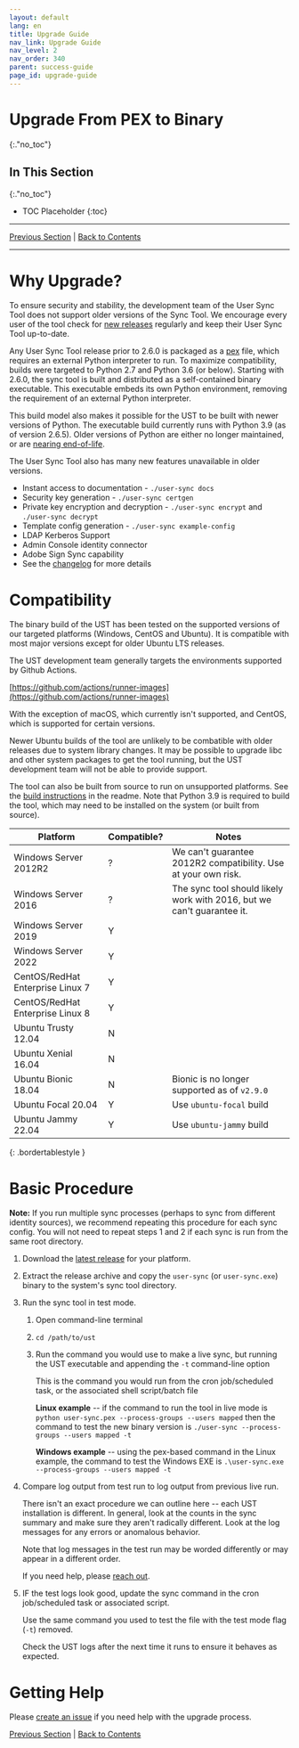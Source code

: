 ```yaml
---
layout: default
lang: en
title: Upgrade Guide
nav_link: Upgrade Guide
nav_level: 2
nav_order: 340
parent: success-guide
page_id: upgrade-guide
---
```


# Upgrade From PEX to Binary
{:."no_toc"}

## In This Section
{:."no_toc"}

* TOC Placeholder
{:toc}

---

[Previous Section](scheduling.md) \| [Back to Contents](index.md)

---

# Why Upgrade?

To ensure security and stability, the development team of the User Sync Tool
does not support older versions of the Sync Tool. We encourage every user of the
tool check for [new
releases](https://github.com/adobe-apiplatform/user-sync.py/releases/latest)
regularly and keep their User Sync Tool up-to-date.

Any User Sync Tool release prior to 2.6.0 is packaged as a
[pex](https://github.com/pantsbuild/pex) file, which requires an external Python
interpreter to run. To maximize compatibility, builds were targeted to Python
2.7 and Python 3.6 (or below). Starting with 2.6.0, the sync tool is built and
distributed as a self-contained binary executable. This executable embeds its
own Python environment, removing the requirement of an external Python
interpreter.

This build model also makes it possible for the UST to be built with newer
versions of Python. The executable build currently runs with Python 3.9 (as of
version 2.6.5). Older versions of Python are either no longer maintained, or are
[nearing end-of-life](https://endoflife.date/python).

The User Sync Tool also has many new features unavailable in older versions.

* Instant access to documentation - `./user-sync docs`
* Security key generation - `./user-sync certgen`
* Private key encryption and decryption - `./user-sync encrypt` and `./user-sync decrypt`
* Template config generation - `./user-sync example-config`
* LDAP Kerberos Support
* Admin Console identity connector
* Adobe Sign Sync capability
* See the [changelog](https://raw.githubusercontent.com/adobe-apiplatform/user-sync.py/v2/.changelog/changelog.md) for more details

# Compatibility

The binary build of the UST has been tested on the supported versions of our
targeted platforms (Windows, CentOS and Ubuntu). It is compatible with most
major versions except for older Ubuntu LTS releases.

The UST development team generally targets the environments supported by Github Actions.

[https://github.com/actions/runner-images](https://github.com/actions/runner-images)

With the exception of macOS, which currently isn't supported, and CentOS, which
is supported for certain versions.

Newer Ubuntu builds of the tool are unlikely to be combatible with older
releases due to system library changes. It may be possible to upgrade libc and
other system packages to get the tool running, but the UST development team will
not be able to provide support.

The tool can also be built from source to run on unsupported platforms. See the
[build
instructions](https://github.com/adobe-apiplatform/user-sync.py#build-instructions)
in the readme. Note that Python 3.9 is required to build the tool, which may
need to be installed on the system (or built from source).



| Platform | Compatible? | Notes |
|---|---|---|
| Windows Server 2012R2 | ? | We can't guarantee 2012R2 compatibility. Use at your own risk. |
| Windows Server 2016 | ? | The sync tool should likely work with 2016, but we can't guarantee it. |
| Windows Server 2019 | Y | |
| Windows Server 2022 | Y | |
| CentOS/RedHat Enterprise Linux 7 | Y | |
| CentOS/RedHat Enterprise Linux 8 | Y | |
| Ubuntu Trusty 12.04 | N | |
| Ubuntu Xenial 16.04 | N | |
| Ubuntu Bionic 18.04 | N | Bionic is no longer supported as of `v2.9.0` |
| Ubuntu Focal 20.04 | Y | Use `ubuntu-focal` build |
| Ubuntu Jammy 22.04 | Y | Use `ubuntu-jammy` build |
{: .bordertablestyle }

# Basic Procedure

**Note:** If you run multiple sync processes (perhaps to sync from different
identity sources), we recommend repeating this procedure for each sync config.
You will not need to repeat steps 1 and 2 if each sync is run from the same root
directory.

1. Download the [latest release](https://github.com/adobe-apiplatform/user-sync.py/releases/latest) for your platform.
2. Extract the release archive and copy the `user-sync` (or `user-sync.exe`)
   binary to the system's sync tool directory.
3. Run the sync tool in test mode.
    1. Open command-line terminal
    2. `cd /path/to/ust`
    3. Run the command you would use to make a live sync, but running the UST
       executable and appending the `-t` command-line option
        
       This is the command you would run from the cron job/scheduled task, or
       the associated shell script/batch file

       **Linux example** -- if the command to run the tool in live mode is
       `python user-sync.pex --process-groups --users mapped` then the command
       to test the new binary version is `./user-sync --process-groups --users
       mapped -t`

       **Windows example** -- using the pex-based command in the Linux example,
       the command to test the Windows EXE is `.\user-sync.exe --process-groups
       --users mapped -t`
4. Compare log output from test run to log output from previous live run.
   
   There isn't an exact procedure we can outline here -- each UST installation
   is different. In general, look at the counts in the sync summary and make
   sure they aren't radically different. Look at the log messages for any errors
   or anomalous behavior.

   Note that log messages in the test run may be worded differently or may
   appear in a different order.

   If you need help, please [reach out](#getting-help).

5. IF the test logs look good, update the sync command in the cron job/scheduled
   task or associated script.

   Use the same command you used to test the file with the test mode flag (`-t`)
   removed.

   Check the UST logs after the next time it runs to ensure it behaves as
   expected.

# Getting Help

Please [create an
issue](https://github.com/adobe-apiplatform/user-sync.py/issues) if you need
help with the upgrade process.

[Previous Section](scheduling.md) \| [Back to Contents](index.md)
